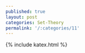 ```yaml
---
published: true
layout: post
categories: Set-Theory
permalink: '/:categories/11'
---
```

{% include katex.html %}
